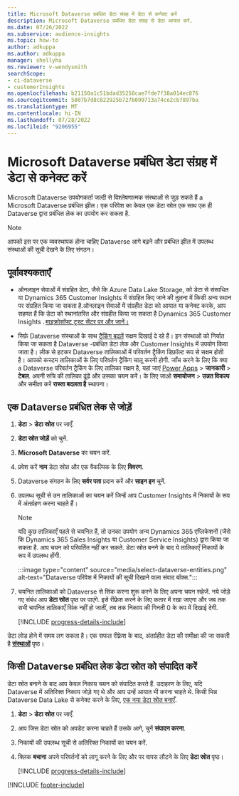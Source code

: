 ```yaml
---
title: Microsoft Dataverse प्रबंधित डेटा संग्रह में डेटा से कनेक्ट करें
description: Microsoft Dataverse प्रबंधित डेटा संग्रह से डेटा आयात करें.
ms.date: 07/26/2022
ms.subservice: audience-insights
ms.topic: how-to
author: adkuppa
ms.author: adkuppa
manager: shellyha
ms.reviewer: v-wendysmith
searchScope:
- ci-dataverse
- customerInsights
ms.openlocfilehash: b21150a1c51bdad35250cae7fde7f38a014ec876
ms.sourcegitcommit: 5807b7d8c822925b727b099713a74ce2cb7897ba
ms.translationtype: MT
ms.contentlocale: hi-IN
ms.lasthandoff: 07/28/2022
ms.locfileid: "9206955"
---
```

# <a name="connect-to-data-in-a-microsoft-dataverse-managed-data-lake"></a>Microsoft Dataverse प्रबंधित डेटा संग्रह में डेटा से कनेक्ट करें

Microsoft Dataverse उपयोगकर्ता जल्दी से विश्लेषणात्मक संस्थाओं से जुड़ सकते हैं a Microsoft Dataverse प्रबंधित झील। एक परिवेश का केवल एक डेटा स्रोत एक साथ एक ही Dataverse द्वारा प्रबंधित लेक का उपयोग कर सकता है.

> [!NOTE]
> आपको इस पर एक व्यवस्थापक होना चाहिए Dataverse आगे बढ़ने और प्रबंधित झील में उपलब्ध संस्थाओं की सूची देखने के लिए संगठन।

## <a name="prerequisites"></a>पूर्वावश्यकताएँ

- ऑनलाइन सेवाओं में संग्रहित डेटा, जैसे कि Azure Data Lake Storage, को डेटा से संसाधित या Dynamics 365 Customer Insights में संग्रहित किए जाने की तुलना में किसी अन्य स्थान पर संग्रहित किया जा सकता है.ऑनलाइन सेवाओं में संग्रहीत डेटा को आयात या कनेक्ट करके, आप सहमत हैं कि डेटा को स्थानांतरित और संग्रहीत किया जा सकता है Dynamics 365 Customer Insights . [माइक्रोसॉफ्ट ट्रस्ट सेंटर पर और जानें।](https://www.microsoft.com/trust-center)

- सिर्फ़ Dataverse संस्थाओं के साथ [ट्रैकिंग बदलें](/power-platform/admin/enable-change-tracking-control-data-synchronization) सक्षम दिखाई दे रहे हैं। इन संस्थाओं को निर्यात किया जा सकता है Dataverse -प्रबंधित डेटा लेक और Customer Insights में उपयोग किया जाता है। लीक से हटकर Dataverse तालिकाओं में परिवर्तन ट्रैकिंग डिफ़ॉल्ट रूप से सक्षम होती है। आपको कस्टम तालिकाओं के लिए परिवर्तन ट्रैकिंग चालू करनी होगी. जाँच करने के लिए कि क्या a Dataverse परिवर्तन ट्रैकिंग के लिए तालिका सक्षम है, यहां जाएं [Power Apps](https://make.powerapps.com) > **जानकारी** > **टेबल**. अपनी रुचि की तालिका ढूंढें और उसका चयन करें। के लिए जाओ **समायोजन** > **उन्नत विकल्प** और समीक्षा करें **रास्ता बदलता है** स्थापना।

## <a name="connect-to-a-dataverse-managed-lake"></a>एक Dataverse प्रबंधित लेक से जोड़ें

1. **डेटा** > **डेटा स्रोत** पर जाएँ.

1. **डेटा स्रोत जोड़ें** को चुनें.

1. **Microsoft Dataverse** का चयन करें.

1. प्रवेश करें **नाम** डेटा स्रोत और एक वैकल्पिक के लिए **विवरण**.

1. Dataverse संगठन के लिए **सर्वर पता** प्रदान करें और **साइन इन** चुनें.

1. उपलब्ध सूची से उन तालिकाओं का चयन करें जिन्हें आप Customer Insights में निकायों के रूप में अंतर्ग्रहण करना चाहते हैं।

   > [!NOTE]
   > यदि कुछ तालिकाएँ पहले से चयनित हैं, तो उनका उपयोग अन्य Dynamics 365 एप्लिकेशनों (जैसे कि Dynamics 365 Sales Insights या Customer Service Insights) द्वारा किया जा सकता है. आप चयन को परिवर्तित नहीं कर सकते. डेटा स्रोत बनने के बाद ये तालिकाएँ निकायों के रूप में उपलब्ध होंगी.

    :::image type="content" source="media/select-dataverse-entities.png" alt-text="Dataverse परिवेश में निकायों की सूची दिखाने वाला संवाद बॉक्स.":::

1. चयनित तालिकाओं को Dataverse से सिंक करना शुरू करने के लिए अपना चयन सहेजें. नये जोड़े गए संबंध आप **डेटा स्रोत** पृष्ठ पर पाएंगे. इसे रीफ़्रेश करने के लिए कतार में रखा जाएगा और जब तक सभी चयनित तालिकाएँ सिंक नहीं हो जातीं, तब तक निकाय की गिनती 0 के रूप में दिखाई देगी.

   [!INCLUDE [progress-details-include](includes/progress-details-pane.md)]

डेटा लोड होने में समय लग सकता है। एक सफल रीफ़्रेश के बाद, अंतर्ग्रहीत डेटा की समीक्षा की जा सकती है [**संस्थाओं**](entities.md) पृष्ठ।

## <a name="edit-a-dataverse-managed-lake-data-source"></a>किसी Dataverse प्रबंधित लेक डेटा स्रोत को संपादित करें

डेटा स्रोत बनाने के बाद आप केवल निकाय चयन को संपादित करते हैं. उदाहरण के लिए, यदि Dataverse में अतिरिक्त निकाय जोड़े गए थे और आप उन्हें आयात भी करना चाहते थे.
किसी भिन्न Dataverse Data Lake से कनेक्ट करने के लिए, [एक नया डेटा स्रोत बनाएँ](#connect-to-a-dataverse-managed-lake).

1. **डेटा** > **डेटा स्रोत** पर जाएँ.

1. आप जिस डेटा स्रोत को अपडेट करना चाहते हैं उसके आगे, चुनें **संपादन करना**.

1. निकायों की उपलब्ध सूची से अतिरिक्त निकायों का चयन करें.

1. क्लिक **बचाना** अपने परिवर्तनों को लागू करने के लिए और पर वापस लौटने के लिए **डेटा स्रोत** पृष्ठ।

   [!INCLUDE [progress-details-include](includes/progress-details-pane.md)]

[!INCLUDE [footer-include](includes/footer-banner.md)]
